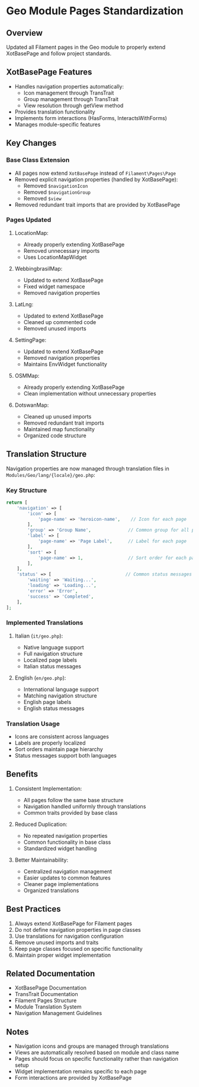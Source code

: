 # Geo Module Pages Standardization

## Overview
Updated all Filament pages in the Geo module to properly extend XotBasePage and follow project standards.

## XotBasePage Features
- Handles navigation properties automatically:
  - Icon management through TransTrait
  - Group management through TransTrait
  - View resolution through getView method
- Provides translation functionality
- Implements form interactions (HasForms, InteractsWithForms)
- Manages module-specific features

## Key Changes

### Base Class Extension
- All pages now extend `XotBasePage` instead of `Filament\Pages\Page`
- Removed explicit navigation properties (handled by XotBasePage):
  - Removed `$navigationIcon`
  - Removed `$navigationGroup`
  - Removed `$view`
- Removed redundant trait imports that are provided by XotBasePage

### Pages Updated
1. LocationMap:
   - Already properly extending XotBasePage
   - Removed unnecessary imports
   - Uses LocationMapWidget

2. WebbingbrasilMap:
   - Updated to extend XotBasePage
   - Fixed widget namespace
   - Removed navigation properties

3. LatLng:
   - Updated to extend XotBasePage
   - Cleaned up commented code
   - Removed unused imports

4. SettingPage:
   - Updated to extend XotBasePage
   - Removed navigation properties
   - Maintains EnvWidget functionality

5. OSMMap:
   - Already properly extending XotBasePage
   - Clean implementation without unnecessary properties

6. DotswanMap:
   - Cleaned up unused imports
   - Removed redundant trait imports
   - Maintained map functionality
   - Organized code structure

## Translation Structure
Navigation properties are now managed through translation files in `Modules/Geo/lang/{locale}/geo.php`:

### Key Structure
```php
return [
    'navigation' => [
        'icon' => [
            'page-name' => 'heroicon-name',    // Icon for each page
        ],
        'group' => 'Group Name',              // Common group for all pages
        'label' => [
            'page-name' => 'Page Label',      // Label for each page
        ],
        'sort' => [
            'page-name' => 1,                 // Sort order for each page
        ],
    ],
    'status' => [                            // Common status messages
        'waiting' => 'Waiting...',
        'loading' => 'Loading...',
        'error' => 'Error',
        'success' => 'Completed',
    ],
];
```

### Implemented Translations
1. Italian (`it/geo.php`):
   - Native language support
   - Full navigation structure
   - Localized page labels
   - Italian status messages

2. English (`en/geo.php`):
   - International language support
   - Matching navigation structure
   - English page labels
   - English status messages

### Translation Usage
- Icons are consistent across languages
- Labels are properly localized
- Sort orders maintain page hierarchy
- Status messages support both languages

## Benefits
1. Consistent Implementation:
   - All pages follow the same base structure
   - Navigation handled uniformly through translations
   - Common traits provided by base class

2. Reduced Duplication:
   - No repeated navigation properties
   - Common functionality in base class
   - Standardized widget handling

3. Better Maintainability:
   - Centralized navigation management
   - Easier updates to common features
   - Cleaner page implementations
   - Organized translations

## Best Practices
1. Always extend XotBasePage for Filament pages
2. Do not define navigation properties in page classes
3. Use translations for navigation configuration
4. Remove unused imports and traits
5. Keep page classes focused on specific functionality
6. Maintain proper widget implementation

## Related Documentation
- XotBasePage Documentation
- TransTrait Documentation
- Filament Pages Structure
- Module Translation System
- Navigation Management Guidelines

## Notes
- Navigation icons and groups are managed through translations
- Views are automatically resolved based on module and class name
- Pages should focus on specific functionality rather than navigation setup
- Widget implementation remains specific to each page
- Form interactions are provided by XotBasePage
